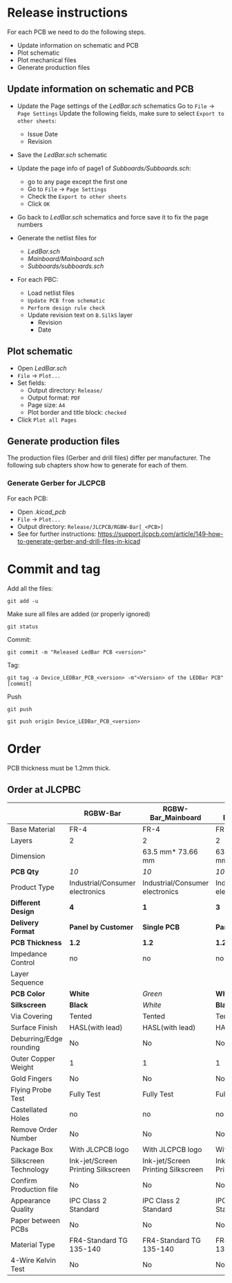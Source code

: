 # Release instructions

For each PCB we need to do the following steps.

- Update information on schematic and PCB
- Plot schematic
- Plot mechanical files
- Generate production files 

## Update information on schematic and PCB

- Update the Page settings of the *LedBar.sch* schematics
  Go to `File` -> `Page Settings`
  Update the following fields, make sure to select `Export to other sheets`:
  - Issue Date
  - Revision
- Save the *LedBar.sch* schematic
- Update the page info of page1 of *Subboards/Subboards.sch*:
  - go to any page except the first one
  - Go to  `File` -> `Page Settings`
  - Check the  `Export to other sheets`
  - Click `OK`

- Go back to *LedBar.sch* schematics and force save it to fix the page numbers
- Generate the netlist files for
  - *LedBar.sch*
  - *Mainboard/Mainboard.sch*
  - *Subboards/subboards.sch*
- For each PBC:
  - Load netlist files
  - `Update PCB from schematic`
  - `Perform design rule check`
  - Update revision text on `B.SilkS` layer
    - Revision
    - Date

## Plot schematic

- Open *LedBar.sch*
- `File` -> `Plot...`
- Set fields:
  - Output directory: `Release/` 
  - Output format: `PDF`
  - Page size: `A4`
  - Plot border and title block: `checked`
- Click `Plot all Pages`

## Generate production files

The production files (Gerber and drill files) differ per manufacturer. The following sub chapters show how to generate for each of them.

### Generate Gerber for JLCPCB

For each PCB:

- Open *<PCB>.kicad_pcb*
- `File` -> `Plot...`
- Output directory: `Release/JLCPCB/RGBW-Bar[_<PCB>]`
- See for further instructions: https://support.jlcpcb.com/article/149-how-to-generate-gerber-and-drill-files-in-kicad

# Commit and tag

Add all the files:

`git add -u`

Make sure all files are added (or properly ignored)

`git status`

Commit:

`git commit -m "Released LedBar PCB <version>"`

Tag:

`git tag -a Device_LEDBar_PCB_<version> -m"<Version> of the LEDBar PCB" [commit]`

Push

`git push`

`git push origin Device_LEDBar_PCB_<version>`

# Order

PCB thickness must be 1.2mm thick.

## Order at JLCPBC

|                         | RGBW-Bar                           | RGBW-Bar_Mainboard                 | RGBW-Bar_Subboards                 |
| ----------------------- | ---------------------------------- | ---------------------------------- | ---------------------------------- |
| Base Material           | FR-4                               | FR-4                               | FR-4                               |
| Layers                  | 2                                  | 2                                  | 2                                  |
| Dimension               |                                    | 63.5 mm* 73.66 mm                  | 63.5 mm* 23.11 mm                  |
| **PCB Qty**             | *10*                               | *10*                               | *10*                               |
| Product Type            | Industrial/Consumer electronics    | Industrial/Consumer electronics    | Industrial/Consumer electronics    |
| **Different Design**    | **4**                              | **1**                              | **3**                              |
| **Delivery Format**     | **Panel by Customer**              | **Single PCB**                     | **Panel by Customer**              |
| **PCB Thickness**       | **1.2**                            | **1.2**                            | **1.2**                            |
| Impedance Control       | no                                 | no                                 | no                                 |
| Layer Sequence          |                                    |                                    |                                    |
| **PCB Color**           | **White**                          | *Green*                            | **White**                          |
| **Silkscreen**          | **Black**                          | *White*                            | **Black**                          |
| Via Covering            | Tented                             | Tented                             | Tented                             |
| Surface Finish          | HASL(with lead)                    | HASL(with lead)                    | HASL(with lead)                    |
| Deburring/Edge rounding | No                                 | No                                 | No                                 |
| Outer Copper Weight     | 1                                  | 1                                  | 1                                  |
| Gold Fingers            | No                                 | No                                 | No                                 |
| Flying Probe Test       | Fully Test                         | Fully Test                         | Fully Test                         |
| Castellated Holes       | no                                 | no                                 | no                                 |
| Remove Order Number     | No                                 | No                                 | No                                 |
| Package Box             | With JLCPCB logo                   | With JLCPCB logo                   | With JLCPCB logo                   |
| Silkscreen Technology   | Ink-jet/Screen Printing Silkscreen | Ink-jet/Screen Printing Silkscreen | Ink-jet/Screen Printing Silkscreen |
| Confirm Production file | No                                 | No                                 | No                                 |
| Appearance Quality      | IPC Class 2 Standard               | IPC Class 2 Standard               | IPC Class 2 Standard               |
| Paper between PCBs      | No                                 | No                                 | No                                 |
| Material Type           | FR4-Standard TG 135-140            | FR4-Standard TG 135-140            | FR4-Standard TG 135-140            |
| 4-Wire Kelvin Test      | No                                 | No                                 | No                                 |

